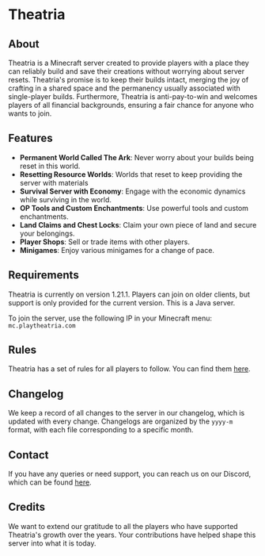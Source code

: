 # Theatria

## About

Theatria is a Minecraft server created to provide players with a place they can reliably build and save their creations without worrying about server resets. Theatria's promise is to keep their builds intact, merging the joy of crafting in a shared space and the permanency usually associated with single-player builds. Furthermore, Theatria is anti-pay-to-win and welcomes players of all financial backgrounds, ensuring a fair chance for anyone who wants to join.

## Features

- **Permanent World Called The Ark**: Never worry about your builds being reset in this world.
- **Resetting Resource Worlds**: Worlds that reset to keep providing the server with materials
- **Survival Server with Economy**: Engage with the economic dynamics while surviving in the world.
- **OP Tools and Custom Enchantments**: Use powerful tools and custom enchantments.
- **Land Claims and Chest Locks**: Claim your own piece of land and secure your belongings.
- **Player Shops**: Sell or trade items with other players.
- **Minigames**: Enjoy various minigames for a change of pace.

## Requirements

Theatria is currently on version 1.21.1. Players can join on older clients, but support is only provided for the current version. This is a Java server.

To join the server, use the following IP in your Minecraft menu: `mc.playtheatria.com`

## Rules

Theatria has a set of rules for all players to follow. You can find them [here](https://docs.playtheatria.com/rules).

## Changelog

We keep a record of all changes to the server in our changelog, which is updated with every change. Changelogs are organized by the `yyyy-m` format, with each file corresponding to a specific month.

## Contact

If you have any queries or need support, you can reach us on our Discord, which can be found [here](https://www.playtheatria.com).

## Credits

We want to extend our gratitude to all the players who have supported Theatria's growth over the years. Your contributions have helped shape this server into what it is today.
